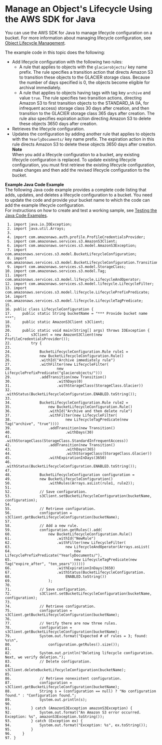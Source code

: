 # Manage an Object's Lifecycle Using the AWS SDK for Java<a name="manage-lifecycle-using-java"></a>

You can use the AWS SDK for Java to manage lifecycle configuration on a bucket\. For more information about managing lifecycle configuration, see [Object Lifecycle Management](object-lifecycle-mgmt.md)\.

The example code in this topic does the following: 
+ Add lifecycle configuration with the following two rules:
  + A rule that applies to objects with the `glacierobjects/` key name prefix\. The rule specifies a transition action that directs Amazon S3 to transition these objects to the GLACIER storage class\. Because the number of days specified is 0, the objects become eligible for archival immediately\.
  + A rule that applies to objects having tags with tag key `archive` and value `true`\. The rule specifies two transition actions, directing Amazon S3 to first transition objects to the STANDARD\_IA \(IA, for infrequent access\) storage class 30 days after creation, and then transition to the GLACIER storage class 365 days after creation\. The rule also specifies expiration action directing Amazon S3 to delete these objects 3650 days after creation\.
+ Retrieves the lifecycle configuration\.
+ Updates the configuration by adding another rule that applies to objects with the `YearlyDocuments/` key name prefix\. The expiration action in this rule directs Amazon S3 to delete these objects 3650 days after creation\.
**Note**  
When you add a lifecycle configuration to a bucket, any existing lifecycle configuration is replaced\. To update existing lifecycle configuration, you must first retrieve the existing lifecycle configuration, make changes and then add the revised lifecycle configuration to the bucket\.

**Example Java Code Example**  
The following Java code example provides a complete code listing that adds, updates, and deletes a lifecycle configuration to a bucket\. You need to update the code and provide your bucket name to which the code can add the example lifecycle configuration\.  
For instructions on how to create and test a working sample, see [Testing the Java Code Examples](UsingTheMPDotJavaAPI.md#TestingJavaSamples)\.  

```
 1. import java.io.IOException;
 2. import java.util.Arrays;
 3. 
 4. import com.amazonaws.auth.profile.ProfileCredentialsProvider;
 5. import com.amazonaws.services.s3.AmazonS3Client;
 6. import com.amazonaws.services.s3.model.AmazonS3Exception;
 7. import com.amazonaws.services.s3.model.BucketLifecycleConfiguration;
 8. import com.amazonaws.services.s3.model.BucketLifecycleConfiguration.Transition;
 9. import com.amazonaws.services.s3.model.StorageClass;
10. import com.amazonaws.services.s3.model.Tag;
11. import com.amazonaws.services.s3.model.lifecycle.LifecycleAndOperator;
12. import com.amazonaws.services.s3.model.lifecycle.LifecycleFilter;
13. import com.amazonaws.services.s3.model.lifecycle.LifecyclePrefixPredicate;
14. import com.amazonaws.services.s3.model.lifecycle.LifecycleTagPredicate;
15. 
16. public class LifecycleConfiguration {
17.     public static String bucketName = "*** Provide bucket name ***";
18.     public static AmazonS3Client s3Client;
19. 
20.     public static void main(String[] args) throws IOException {
21.         s3Client = new AmazonS3Client(new ProfileCredentialsProvider());
22.         try {
23. 
24.             BucketLifecycleConfiguration.Rule rule1 =
25.             new BucketLifecycleConfiguration.Rule()
26.             .withId("Archive immediately rule")
27.             .withFilter(new LifecycleFilter(
28.                     new LifecyclePrefixPredicate("glacierobjects/")))
29.             .addTransition(new Transition()
30.                     .withDays(0)
31.                     .withStorageClass(StorageClass.Glacier))
32.             .withStatus(BucketLifecycleConfiguration.ENABLED.toString());
33. 
34.             BucketLifecycleConfiguration.Rule rule2 =
35.                 new BucketLifecycleConfiguration.Rule()
36.                 .withId("Archive and then delete rule")
37.                 .withFilter(new LifecycleFilter(
38.                         new LifecycleTagPredicate(new Tag("archive", "true"))))
39.                 .addTransition(new Transition()
40.                         .withDays(30)
41.                         .withStorageClass(StorageClass.StandardInfrequentAccess))
42.                 .addTransition(new Transition()
43.                         .withDays(365)
44.                         .withStorageClass(StorageClass.Glacier))
45.                 .withExpirationInDays(3650)
46.                 .withStatus(BucketLifecycleConfiguration.ENABLED.toString());
47. 
48.             BucketLifecycleConfiguration configuration =
49.             new BucketLifecycleConfiguration()
50.                 .withRules(Arrays.asList(rule1, rule2));
51. 
52.             // Save configuration.
53.             s3Client.setBucketLifecycleConfiguration(bucketName, configuration);
54. 
55.             // Retrieve configuration.
56.             configuration = s3Client.getBucketLifecycleConfiguration(bucketName);
57. 
58.             // Add a new rule.
59.             configuration.getRules().add(
60.                 new BucketLifecycleConfiguration.Rule()
61.                     .withId("NewRule")
62.                     .withFilter(new LifecycleFilter(
63.                         new LifecycleAndOperator(Arrays.asList(
64.                             new LifecyclePrefixPredicate("YearlyDocuments/"),
65.                             new LifecycleTagPredicate(new Tag("expire_after", "ten_years"))))))
66.                     .withExpirationInDays(3650)
67.                     .withStatus(BucketLifecycleConfiguration.
68.                         ENABLED.toString())
69.                 );
70. 
71.             // Save configuration.
72.             s3Client.setBucketLifecycleConfiguration(bucketName, configuration);
73. 
74.             // Retrieve configuration.
75.             configuration = s3Client.getBucketLifecycleConfiguration(bucketName);
76. 
77.             // Verify there are now three rules.
78.             configuration = s3Client.getBucketLifecycleConfiguration(bucketName);
79.             System.out.format("Expected # of rules = 3; found: %s\n",
80.                 configuration.getRules().size());
81. 
82.             System.out.println("Deleting lifecycle configuration. Next, we verify deletion.");
83.             // Delete configuration.
84.             s3Client.deleteBucketLifecycleConfiguration(bucketName);
85. 
86.             // Retrieve nonexistent configuration.
87.             configuration = s3Client.getBucketLifecycleConfiguration(bucketName);
88.             String s = (configuration == null) ? "No configuration found." : "Configuration found.";
89.             System.out.println(s);
90. 
91.         } catch (AmazonS3Exception amazonS3Exception) {
92.             System.out.format("An Amazon S3 error occurred. Exception: %s", amazonS3Exception.toString());
93.         } catch (Exception ex) {
94.             System.out.format("Exception: %s", ex.toString());
95.         }
96.     }
97. }
```